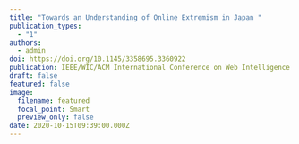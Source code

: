 ```yaml
---
title: "Towards an Understanding of Online Extremism in Japan "
publication_types:
  - "1"
authors:
  - admin
doi: https://doi.org/10.1145/3358695.3360922
publication: IEEE/WIC/ACM International Conference on Web Intelligence on - WI '19 Companion
draft: false
featured: false
image:
  filename: featured
  focal_point: Smart
  preview_only: false
date: 2020-10-15T09:39:00.000Z
---
```

